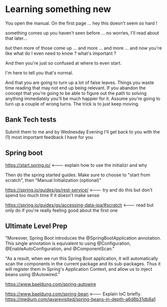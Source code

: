 # Learning something new

You open the manual. On the first page ... hey this doesn't seem so hard ! 

something comes up you haven't seen before ... no worries, I'll read about that later...

but then more of those come up ... and more ... and more ... and now you're like what do I even need to know ? what's important ? 

And then you're just so confused at where to even start.

I'm here to tell you that's normal.

And that you are going to turn up a lot of false leaves. Things you waste time reading that may not end up being relevant. If you abandon the concept that you're going to be able to figure out the path to solving anything immediately you'll be much happier for it. Assume you're going to turn up a couple of wrong turns. The trick is to just keep moving.

## Bank Tech tests

Submit them to me and by Wednesday Evening I'll get back to you with the (1) most important feedback I have for you
 
## Spring boot

https://start.spring.io/ <--- explain how to use the initializr and why

Then do the spring started guides. Make sure to choose to "start from scratch", then "Manual Initialization (optional)"

https://spring.io/guides/gs/rest-service/ <--- try and do this but don't spend too much time if it doesn't make sense

https://spring.io/guides/gs/accessing-data-jpa/#scratch <--- read but only do if you're really feeling good about the first one

## Ultimate Level Prep

"Moreover, Spring Boot introduces the @SpringBootApplication annotation. This single annotation is equivalent to using @Configuration, @EnableAutoConfiguration, and @ComponentScan."

"As a result, when we run this Spring Boot application, it will automatically scan the components in the current package and its sub-packages. Thus it will register them in Spring's Application Context, and allow us to inject beans using @Autowired."

https://www.baeldung.com/spring-autowire

https://www.baeldung.com/spring-bean <--- Explain IoC briefly.
https://medium.com/javarevisited/spring-beans-in-depth-a6d8b31db8a1